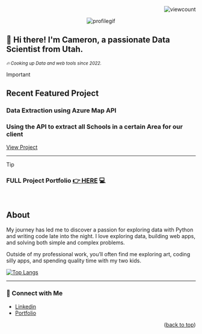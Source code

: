 <a name="readme-top"></a>
<p align="right">
  <img src="https://komarev.com/ghpvc/?username=CameronCSS&style=flat" alt="viewcount">
</p>

<p align="center">
  <img src="https://github.com/user-attachments/assets/71c4f352-d4f8-4c97-920d-5202330bf764" alt="profilegif">
</p>

## 👋 Hi there! I'm **Cameron**, a passionate Data Scientist from Utah.

<sub><em>🔥 Cooking up Data and web tools since 2022.</em> </sub>
<br>


> [!IMPORTANT] 
> ## Recent Featured Project
> ### Data Extraction using Azure Map API
> ### Using the API to extract all Schools in a certain Area for our client
> [View Project](https://github.com/CameronCSS/Azure_Map_API/blob/master/README.md)
<hr>

> [!TIP]
> ### FULL Project Portfolio [👉 HERE](https://github.com/CameronCSS/PersonalProjects/blob/main/README.md) :computer:
<br>


## **About**
My journey has led me to discover a passion for exploring data with Python and writing code late into the night. I love exploring data, building web apps, and solving both simple and complex problems.

Outside of my professional work, you’ll often find me exploring art, coding silly apps, and spending quality time with my two kids.


[![Top Langs](https://github-readme-stats.vercel.app/api/top-langs/?username=CameronCSS&layout=compact&hide=css&theme=dark)](https://github.com/anuraghazra/github-readme-stats)


----

### 💬 Connect with Me <br>

* [Linkedin](https://www.linkedin.com/in/cameron-css/) <br>
* [Portfolio](https://camdoesdata.com/) <br>
 


<p align="right">(<a href="#readme-top">back to top</a>)</p>
